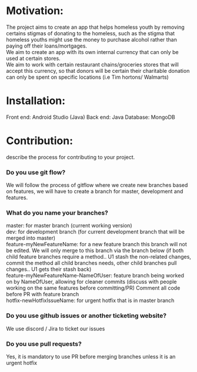 # Motivation: 
The project aims to create an app that helps homeless youth by removing certains stigmas of donating to the homeless, such as the stigma that homeless youths might use the money to purchase alcohol rather than paying off their loans/mortgages.   
We aim to create an app with its own internal currency that can only be used at certain stores.   
We aim to work with certain restaurant chains/groceries stores that will accept this currency, so that donors will be certain their charitable donation can only be spent on specific locations (i.e Tim hortons/ Walmarts)    

# Installation: 
Front end: Android Studio (Java)
Back end: Java
Database: MongoDB  


# Contribution: 
describe the process for contributing to your project.   

### Do you use git flow?
We will follow the process of gitflow where we create new branches based on features, we will have to create a branch for master, development and features.   

### What do you name your branches?
master: for master branch (current working version)   
dev: for development branch (for current development branch that will be merged into master)   
feature-myNewFeatureName: for a new feature branch this branch will not be edited. We will only merge to this branch via the branch below   (if both child feature branches require a method.. U1 stash the non-related changes, commit the method all child branches needs, other child branches pull changes..  U1 gets their stash back)    
feature-myNewFeatureName-NameOfUser: feature branch being worked on by NameOfUser, allowing for cleaner commits (discuss with people working on the same features before committing/PR)   Comment all code before PR with feature branch   
hotfix-newHotfixIssueName: for urgent hotfix that is in master branch

### Do you use github issues or another ticketing website?
We use discord / Jira to ticket our issues 

### Do you use pull requests?
Yes, it is mandatory to use PR before merging branches unless it is an urgent hotfix

